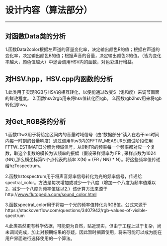 ﻿#  设计内容（算法部分）
---
## 对函数Data类的分析
1.函数Data2color根据左声道的音量变化率，决定输出颜色R的值；根据右声道的变化率，决定输出颜色B的值；根据声音的音量，决定输出颜色G的值。（皆为变化率越大，颜色值越大）中途会调用HSV内的函数，对色彩进行增益。

## 对HSV.hpp，HSV.cpp内函数的分析
1.此类用于实现RGB与HSV的相互转化，以便能通过改变S（饱和度）来调节画面的鲜艳程度。
2.函数hsv2rgb用来将hsv值转化回rgb。
3.函数rgb2hsv用来将rgb转化到hsv。

## 对Get_RGB类的分析
1.函数fftw3用于将给定区间内的音量时域信号（由“数据部分”读入在若干ms时间内每一时刻的音量响度）通过调用fftw3内的FFTW_MEASURE(调试阶段使用FFTW_ESTIMATE)分解为频域信号，从0到FR的频率每一个频率都对应一个复数，取这个复数的模长为该频率的振幅（假设采样频率为 FR , 采样点数为1024 (NN),那么横坐标第N个点代表的频率 X(N) = (FR / NN) * N）。将这些频率值传递给hzTospectrum。

2.函数hztospectrum用于将声音频率信号转化为光的频率信号，传递给spectral_color。方法是每次增加或减少一个八度（增加一个八度为频率值乘以2，减少一个八度为频率值除以2.）该计算方法来源于http://www.flutopedia.com/sound_color.html

3.函数spectral_color用于将每一个光的频率值转化为RGB值。公式来源于https://stackoverflow.com/questions/3407942/rgb-values-of-visible-spectrum

4.此类虽然更有科学依据，可能更为自然，贴近现实，但由于工程上过于复杂，尚未调试完成，加上对预期结果的存疑，因此暂时搁置使用，将来可能可以成为能在用户界面进行选择使用的一个算法。
